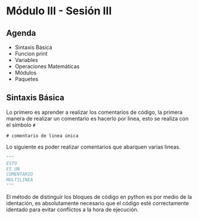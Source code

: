 # Módulo III - Sesión III

## Agenda

- Sintaxis Básica
- Funcion print
- Variables
- Operaciones Matemáticas
- Módulos
- Paquetes

## Sintaxis Básica

Lo primero es aprender a realizar los comentarios de código, la primera manera de realizar un comentario es hacerlo por linea, esto se realiza con el símbolo `#`

`# comentario de linea única`

Lo siguiente es poder realizar comentarios que abarquen varias lineas.

```python
"""
ESTO
ES UN
COMENTARIO
MULTILINEA
"""
```

El método de distinguir los bloques de código en python es por medio de la identación, es absolutamente necesario que el código esté correctamente identado para evitar conflictos a la hora de ejecución.
